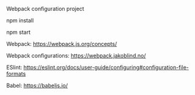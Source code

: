 Webpack configuration project

npm install

npm start

Webpack: 
https://webpack.js.org/concepts/

Webpack configurations:
https://webpack.jakoblind.no/

ESlint:
https://eslint.org/docs/user-guide/configuring#configuration-file-formats

Babel:
https://babeljs.io/
